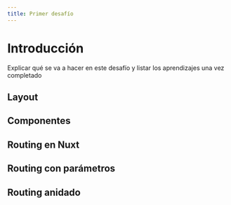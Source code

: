 ```yaml
---
title: Primer desafío
---
```


# Introducción

Explicar qué se va a hacer en este desafío y listar los aprendizajes una vez completado

## Layout

## Componentes

## Routing en Nuxt

## Routing con parámetros

## Routing anidado